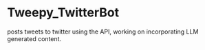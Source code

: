 # Tweepy_TwitterBot
posts tweets to twitter using the API, working on incorporating LLM generated content.
